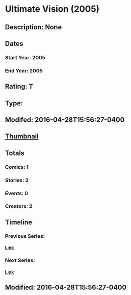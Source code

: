 # Ultimate Vision (2005)
## Description: None
## Dates
### Start Year: 2005
### End Year: 2005
## Rating: T
## Type: 
## Modifed: 2016-04-28T15:56:27-0400
## [Thumbnail](http://i.annihil.us/u/prod/marvel/i/mg/8/f0/57226a6ada4e2.jpg)
## Totals
### Comics: 1
### Stories: 2
### Events: 0
### Creators: 2
## Timeline
### Previous Series: 
#### [Link]()
### Next Series: 
#### [Link]()
## Modified: 2016-04-28T15:56:27-0400